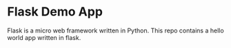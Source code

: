 # Flask Demo App

Flask is a micro web framework written in Python. This repo contains a hello world app written in flask.
